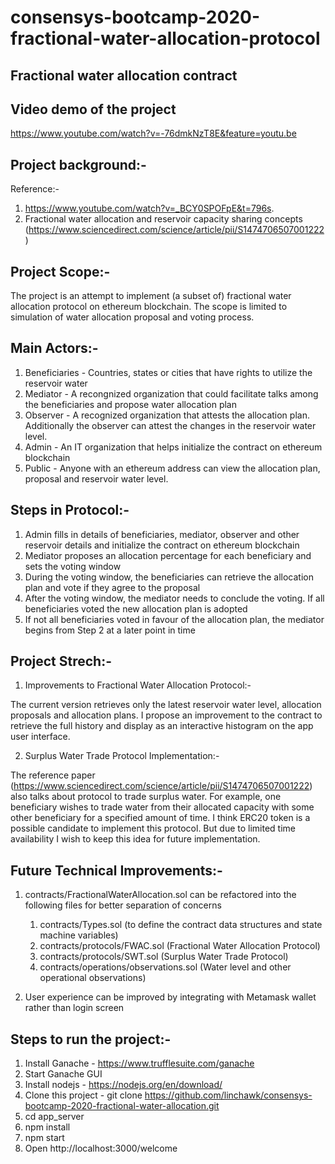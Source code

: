 # consensys-bootcamp-2020-fractional-water-allocation-protocol

Fractional water allocation contract
-----------------------------------------------------

Video demo of the project
-----------------------------------------------------
https://www.youtube.com/watch?v=-76dmkNzT8E&feature=youtu.be

Project background:-
-----------------------------------------------------

Reference:-
1) https://www.youtube.com/watch?v=_BCY0SPOFpE&t=796s.
2) Fractional water allocation and reservoir capacity sharing concepts (https://www.sciencedirect.com/science/article/pii/S1474706507001222)


Project Scope:-
-----------------------------------------------------

The project is an attempt to implement (a subset of) fractional water allocation protocol on ethereum blockchain. 
The scope is limited to simulation of water allocation proposal and voting process.

Main Actors:-
-----------------------------------------------------

1) Beneficiaries - Countries, states or cities that have rights to utilize the reservoir water
2) Mediator - A recongnized organization that could facilitate talks among the beneficiaries and propose water allocation plan
3) Observer - A recognized organization that attests the allocation plan. Additionally the observer can attest the changes in the reservoir water level.
4) Admin - An IT organization that helps initialize the contract on ethereum blockchain
5) Public - Anyone with an ethereum address can view the allocation plan, proposal and reservoir water level.

Steps in Protocol:-
-----------------------------------------------------

1) Admin fills in details of beneficiaries, mediator, observer and other reservoir details and initialize the contract on ethereum blockchain
2) Mediator proposes an allocation percentage for each beneficiary and sets the voting window
3) During the voting window, the beneficiaries can retrieve the allocation plan and vote if they agree to the proposal
4) After the voting window, the mediator needs to conclude the voting. If all beneficiaries voted the new allocation plan is adopted
5) If not all beneficiaries voted in favour of the allocation plan, the mediator begins from Step 2 at a later point in time

Project Strech:-
-----------------------------------------------------

1) Improvements to Fractional Water Allocation Protocol:-

The current version retrieves only the latest reservoir water level, allocation proposals and allocation plans. I propose an improvement to the contract to retrieve the full history and display as an interactive histogram on the app user interface.

2) Surplus Water Trade Protocol Implementation:-

The reference paper (https://www.sciencedirect.com/science/article/pii/S1474706507001222) also talks about protocol to trade surplus water. 
For example, one beneficiary wishes to trade water from their allocated capacity with some other beneficiary for a specified amount of time.
I think ERC20 token is a possible candidate to implement this protocol. But due to limited time availability I wish to keep this idea for future implementation.


Future Technical Improvements:-
-----------------------------------------------------

1) contracts/FractionalWaterAllocation.sol can be refactored into the following files for better separation of concerns
    1) contracts/Types.sol (to define the contract data structures and state machine variables)
    2) contracts/protocols/FWAC.sol (Fractional Water Allocation Protocol)
    3) contracts/protocols/SWT.sol (Surplus Water Trade Protocol)
    4) contracts/operations/observations.sol (Water level and other operational observations)

2) User experience can be improved by integrating with Metamask wallet rather than login screen

Steps to run the project:-
-----------------------------------------------------

1) Install Ganache - https://www.trufflesuite.com/ganache
2) Start Ganache GUI
3) Install nodejs - https://nodejs.org/en/download/
4) Clone this project - git clone https://github.com/linchawk/consensys-bootcamp-2020-fractional-water-allocation.git
5) cd app_server
6) npm install
7) npm start
8) Open http://localhost:3000/welcome







